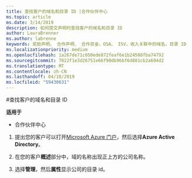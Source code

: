 ```yaml
---
title: 查找客户的域名和目录 ID |合作伙伴中心
ms.topic: article
ms.date: 3/14/2019
description: 如何提交声明时查找客户的域名和目录 ID
author: LauraBrenner
ms.author: labrenne
keywords: 奖励声明、 合作声明、 合作资金，OSA、 ISV，收入关联中的域名，目录 ID
ms.localizationpriority: medium
ms.openlocfilehash: 1a267de71c050ede872feaf6e1b24588fba74792
ms.sourcegitcommit: 7022f1e3d26751e66f90db96bf6d881cb2a694d2
ms.translationtype: MT
ms.contentlocale: zh-CN
ms.lasthandoff: 04/18/2019
ms.locfileid: "59430631"
---
```

#<a name="find-your-customers-domain-name-and-directory-id"></a>查找客户的域名和目录 ID

**适用于**

-  合作伙伴中心

1.  提出您的客户可以打开[Microsoft Azure 门户](https://ms.portal.azure.com/#home)，然后选择**Azure Active Directory**。 

2.  在您的客户**概述**部分中，域的名称出现正上方的公司名称。  

3.  选择**管理**，然后**属性**显示公司的目录 id。
